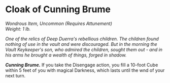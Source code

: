 # Cloak of Cunning Brume
*Wondrous Item, Uncommon (Requires Attunement)*  
*Weight: 1 lb.*  

*One of the relics of Deep Duerra's rebellious children. The children found nothing of use in the vault and were discouraged. But in the morning the Vault Keykeeper's son, who admired the children, sought them out - and in his arms he brought a wealth of things, forged in shadow.*

***Cunning Brume.*** If you take the Disengage action, you fill a 10-foot Cube within 5 feet of you with magical Darkness, which lasts until the wnd of your next turn.